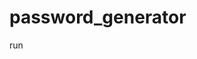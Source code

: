 ﻿# password_generator
run <java Main.java length SS for special symbols CH for chars CHC for capital chars N for numbers>
